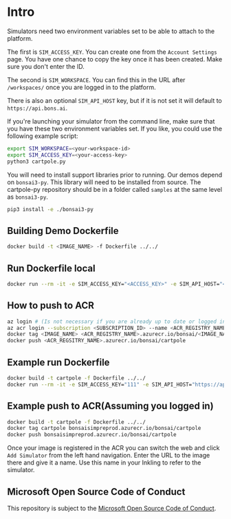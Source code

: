 # Intro

Simulators need two environment variables set to be able to attach to the platform.

The first is `SIM_ACCESS_KEY`. You can create one from the `Account Settings` page.
You have one chance to copy the key once it has been created. Make sure you don't enter
the ID.

The second is `SIM_WORKSPACE`. You can find this in the URL after `/workspaces/` once
you are logged in to the platform.

There is also an optional `SIM_API_HOST` key, but if it is not set it will default to `https://api.bons.ai`.

If you're launching your simulator from the command line, make sure that you have these two
environment variables set. If you like, you could use the following example script:

```sh
export SIM_WORKSPACE=<your-workspace-id>
export SIM_ACCESS_KEY=<your-access-key>
python3 cartpole.py
```

You will need to install support libraries prior to running. Our demos depend on `bonsai3-py`.
This library will need to be installed from source. The cartpole-py repository should be in a folder called `samples` at the same level as `bonsai3-py`.

```sh
pip3 install -e ./bonsai3-py
```

## Building Demo Dockerfile
```sh
docker build -t <IMAGE_NAME> -f Dockerfile ../../
```

## Run Dockerfile local
```sh
docker run --rm -it -e SIM_ACCESS_KEY="<ACCESS_KEY>" -e SIM_API_HOST="<TARGET>" -e SIM_WORKSPACE="<WORKSPACE>" <IMAGE_NAME>
```

## How to push to ACR
```sh
az login # (Is not necessary if you are already up to date or logged in recently)
az acr login --subscription <SUBSCRIPTION_ID> --name <ACR_REGISTRY_NAME>
docker tag <IMAGE_NAME> <ACR_REGISTRY_NAME>.azurecr.io/bonsai/<IMAGE_NAME>
docker push <ACR_REGSITRY_NAME>.azurecr.io/bonsai/cartpole
```

## Example run Dockerfile
```sh
docker build -t cartpole -f Dockerfile ../../
docker run --rm -it -e SIM_ACCESS_KEY="111" -e SIM_API_HOST="https://api.bons.ai" -e SIM_WORKSPACE="123"
```

## Example push to ACR(Assuming you logged in)
```sh
docker build -t cartpole -f Dockerfile ../../
docker tag cartpole bonsaisimpreprod.azurecr.io/bonsai/cartpole
docker push bonsaisimpreprod.azurecr.io/bonsai/cartpole
```

Once your image is registered in the ACR you can switch the web and click `Add Simulator` from
the left hand navigation. Enter the URL to the image there and give it a name. Use this name in
your Inkling to refer to the simulator.


## Microsoft Open Source Code of Conduct

This repository is subject to the [Microsoft Open Source Code of Conduct](https://opensource.microsoft.com/codeofconduct).

